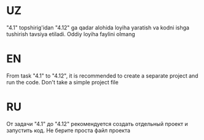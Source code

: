 # UZ
"4.1" topshirig'idan "4.12" ga qadar alohida loyiha yaratish va kodni ishga 
tushirish tavsiya etiladi. Oddiy loyiha faylini olmang

# EN
From task "4.1" to "4.12", it is recommended to create a separate project and
run the code. Don't take a simple project file

# RU
От задачи "4.1" до "4.12" рекомендуется создать отдельный проект и запустить код. 
Не берите проста файл проекта